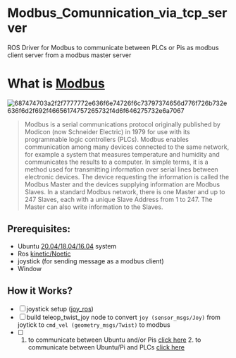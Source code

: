 # Modbus_Comunnication_via_tcp_server

ROS Driver for Modbus to communicate between PLCs or Pis as modbus client server from a modbus master server  

# What is [Modbus](https://en.wikipedia.org/wiki/Modbus)

![687474703a2f2f7777772e636f6e74726f6c73797374656d776f726b732e636f6d2f692f46656174757265732f4d6f646275732e6a7067](https://user-images.githubusercontent.com/65698541/177214230-68b467df-2686-4163-9c25-73ae6d04ac7e.jpg)

> Modbus is a serial communications protocol originally published by Modicon (now Schneider Electric) in 1979
for use with its programmable logic controllers (PLCs). Modbus enables communication among many devices connected
to the same network, for example a system that measures temperature and humidity and communicates the results to
a computer. In simple terms, it is a method used for transmitting information over serial lines between electronic
devices. The device requesting the information is called the Modbus Master and the devices supplying information
are Modbus Slaves. In a standard Modbus network, there is one Master and up to 247 Slaves, each with a unique Slave
Address from 1 to 247. The Master can also write information to the Slaves.

## Prerequisites:

- Ubuntu [20.04/18.04/16.04](https://releases.ubuntu.com/) system 
- Ros [kinetic/Noetic](http://wiki.ros.org/ROS/Installation)
- joystick (for sending message as a modbus client)
- Window

## How it Works?

- [ ] joystick setup ([joy_ros](http://wiki.ros.org/joy/Tutorials/ConfiguringALinuxJoystick))
- [ ] build teleop_twist_joy node to convert `joy (sensor_msgs/Joy)` from joytick to `cmd_vel (geometry_msgs/Twist)` to modbus
- [ ] 1. to communicate between Ubuntu and/or Pis [click here](https://github.com/Mdmorshadurrahman/Modbus_tcp/tree/main/modbus/modbus)
      2. to communicate between Ubuntu/Pi and PLCs [click here](https://github.com/Mdmorshadurrahman/Modbus_tcp/tree/main/modbus/modbus_plc_siemens) 


